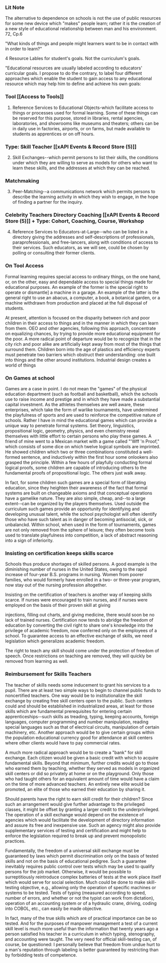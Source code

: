 ### Lit Note 

The alternative to dependence on schools is not the use of public resources for some new device which "makes" people learn; rather it is the creation of a new style of
educational relationship between man and his environment. 72, Cp.6

"What kinds of things and people might learners want to be in
contact with in order to learn?"

4 Resource Lables for student's goals. Not the curriculum's goals. 

"Educational resources are usually labeled according to educators' curricular
goals. I propose to do the contrary, to label four different approaches which
enable the student to gain access to any educational resource which may help
him to define and achieve his own goals:

### Tool [[Access to Tools]]
1. Reference Services to Educational Objects-which facilitate access to
things or processes used for formal learning. Some of these things can be
reserved for this purpose, stored in libraries, rental agencies, laboratories, and
showrooms like museums and theaters; others can be in daily use in factories,
airports, or on farms, but made available to students as apprentices or on off
hours.

### Type: Skill Teacher [[xAPI Events & Record Store (5)]]
2. Skill Exchanges--which permit persons to list their skills, the conditions
under which they are willing to serve as models for others who want to learn
these skills, and the addresses at which they can be reached.

### Matchmaking
3. Peer-Matching--a communications network which permits persons to
describe the learning activity in which they wish to engage, in the hope of
finding a partner for the inquiry.

### Celebrity Teachers Directory Coaching [[xAPI Events & Record Store (5)]] + Type: Cohort, Coaching, Course, Workshop
4. Reference Services to Educators-at-Large--who can be listed in a
directory giving the addresses and self-descriptions of professionals,
paraprofessionals, and free-lancers, along with conditions of access to their
services. Such educators, as we will see, could be chosen by polling or
consulting their former clients.

### On Tool Access 
Formal learning requires special access to ordinary things, on the
one hand, or, on the other, easy and dependable access to special things made
for educational purposes. An example of the former is the special right to
operate or dismantle] a machine in a garage. An example of the latter is the
general right to use an abacus, a computer, a book, a botanical garden, or a
machine withdrawn from production and placed at the full disposal of students.

At present, attention is focused on the disparity between rich and poor
children in their access to things and in the manner in which they can learn
from them. OEO and other agencies, following this approach, concentrate on
equalizing chances, by trying to provide more educational equipment for the
poor. A more radical point of departure would be to recognize that in the city
rich and poor alike are artificially kept away from most of the things that
surround them. Children born into the age of plastics and efficiency experts
must penetrate two barriers which obstruct their understanding: one built into
things and the other around institutions. Industrial design creates a world of
things

### On Games at school 
Games are a case in point. I do not mean the "games" of the physical
education department (such as football and basketball), which the schools use to
raise income and prestige and in which they have made a substantial capital
investment. As the athletes themselves are well aware, these enterprises, which
take the form of warlike tournaments, have undermined the playfulness of
sports and are used to reinforce the competitive nature of schools. Rather I have
in mind the educational games which can provide a unique way to penetrate
formal systems. Set theory, linguistics, propositional logic, geometry, physics,
and even chemistry reveal themselves with little effort to certain persons who
play these games. A friend of mine went to a Mexican market with a game
called "'Wff 'n Proof," which consists of some dice on which twelve logical
symbols are imprinted. He showed children which two or three combinations
constituted a well-formed sentence, and inductively within the first hour some
onlookers also grasped the principle. Within a few hours of playfully
conducting formal logical proofs, some children are capable of introducing
others to the fundamental proofs of propositional logic. The others just walk
away.

In fact, for some children such games are a special form of liberating
education, since they heighten their awareness of the fact that formal systems
are built on changeable axioms and that conceptual operations have a gamelike
nature. They are also simple, cheap, and--to a large extent--can be organized by
the players themselves. Used outside the curriculum such games provide an
opportunity for identifying and developing unusual talent, while the school
psychologist will often identify those who have such talent as in danger of
becoming antisocial, sick, or unbalanckd. Within school, when used in the form
of tournaments, games are not only removed from the sphere of leisure; they
often become tools used to translate playfulness into competition, a lack of
abstract reasoning into a sign of inferiority. 

### Insisting on certification keeps skills scarce

Schools thus produce shortages of skilled persons. A good example is the
diminishing number of nurses in the United States, owing to the rapid increase
of four-year B.S. programs in nursing. Women from poorer families, who
would formerly have enrolled in a two- or three-year program, now stay out of
the nursing profession altogether.

Insisting on the certification of teachers is another way of keeping skills
scarce. If nurses were encouraged to train nurses, and if nurses were employed
on the basis of their proven skill at giving

injections, filling out charts, and giving medicine, there would soon be no
lack of trained nurses. Certification now tends to abridge the freedom of
education by converting the civil right to share one's knowledge into the
privilege of academic freedom, now conferred only on the employees of a
school. To guarantee access to an effective exchange of skills, we need
legislation which generalizes academic freedom.

The right to teach any skill should come under the protection of freedom of speech. Once restrictions on teaching are removed, they will quickly be removed from learning as well.

### Reimbursement for Skills Teachers 

The teacher of skills needs some inducement to grant his services to a
pupil. There are at least two simple ways to begin to channel public funds to
noncertified teachers. One way would be to institutionalize the skill exchange
by creating free skill centers open to the public. Such centers could and should
be established in industrialized areas, at least for those skills which are
fundamental prerequisites for entering certain apprenticeships--such skills as
treading, typing, keeping accounts, foreign languages, computer programming
and number manipulation, reading special languages such as that of electrical
circuits, manipulation of certain machinery, etc. Another approach would be to
give certain groups within the population educational currency good for
attendance at skill centers where other clients would have to pay commercial
rates.

A much more radical approach would be to create a "bank" for skill
exchange. Each citizen would be given a basic credit with which to acquire
fundamental skills. Beyond that minimum, further credits would go to those
who earned them by teaching, whether they served as models in organized skill
centers or did so privately at home or on the playground. Only those who had
taught others for an equivalent amount of time would have a claim on the time
of more advanced teachers. An entirely new elite would be promoted, an elite
of those who earned their education by sharing it.

Should parents have the right to earn skill credit for their children? Since
such an arrangement would give further advantage to the privileged classes, it
might be offset by granting a larger credit to the underprivileged. The operation of a skill exchange would depend on the existence of agencies which would facilitate the
development of directory information and assure its free and inexpensive use.
Such an agency might also provide supplementary services of testing and
certification and might help to enforce the legislation required to break up and
prevent monopolistic practices.

Fundamentally, the freedom of a universal skill exchange must be
guaranteed by laws which permit discrimination only on the basis of tested
skills and not on the basis of educational pedigree. Such a guarantee inevitably
requires public control over tests which may be used to qualify persons for the
job market. Otherwise, it would be possible to surreptitiously reintroduce
complex batteries of tests at the work place itself which would serve for social
selection. Much could be done to make skill-testing objective, e.g., allowing
only the operation of specific machines or systems to be tested. Tests of typing
(measured according to speed, number of errors, and whether or not the typist
can work from dictation), operation of an accounting system or of a hydraulic
crane, driving, coding into COBOL, etc., can easily be made objective.

In fact, many of the true skills which are of practical importance can be so
tested. And for the purposes of manpower management a test of a current skill
level is much more useful than the information that twenty years ago a person
satisfied his teacher in a curriculum in which typing, stenography, and
accounting were taught. The very need for official skill-testing can, of course,
be questioned: I personally believe that freedom from undue hurt to a man's
reputation through labeling is better guaranteed by restricting than by
forbidding tests of competence.